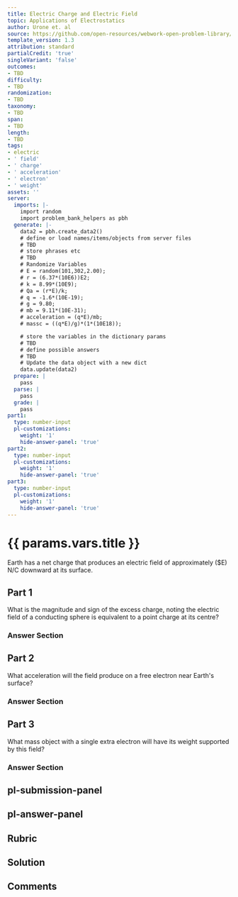 ```yaml
---
title: Electric Charge and Electric Field
topic: Applications of Electrostatics
author: Urone et. al
source: https://github.com/open-resources/webwork-open-problem-library/tree/master/Contrib/BrockPhysics/College_Physics_Urone/18.Electric_Field/18-08.Applications_of_Electrostatics/NU_U17_18_08_004.pg
template_version: 1.3
attribution: standard
partialCredit: 'true'
singleVariant: 'false'
outcomes:
- TBD
difficulty:
- TBD
randomization:
- TBD
taxonomy:
- TBD
span:
- TBD
length:
- TBD
tags:
- electric
- ' field'
- ' charge'
- ' acceleration'
- ' electron'
- ' weight'
assets: ''
server:
  imports: |-
    import random
    import problem_bank_helpers as pbh
  generate: |-
    data2 = pbh.create_data2()
    # define or load names/items/objects from server files
    # TBD
    # store phrases etc
    # TBD
    # Randomize Variables
    # E = random(101,302,2.00);
    # r = (6.37*(10E6))E2;
    # k = 8.99*(10E9);
    # Qa = (r*E)/k;
    # q = -1.6*(10E-19);
    # g = 9.80;
    # mb = 9.11*(10E-31);
    # acceleration = (q*E)/mb;
    # massc = ((q*E)/g)*(1*(10E18));

    # store the variables in the dictionary params
    # TBD
    # define possible answers
    # TBD
    # Update the data object with a new dict
    data.update(data2)
  prepare: |
    pass
  parse: |
    pass
  grade: |
    pass
part1:
  type: number-input
  pl-customizations:
    weight: '1'
    hide-answer-panel: 'true'
part2:
  type: number-input
  pl-customizations:
    weight: '1'
    hide-answer-panel: 'true'
part3:
  type: number-input
  pl-customizations:
    weight: '1'
    hide-answer-panel: 'true'
---
```


# {{ params.vars.title }} 


Earth has a net charge that produces an electric field of approximately ($E) N/C downward at its surface.

## Part 1 
What is the magnitude and sign of the excess charge, noting the electric field of a conducting sphere is equivalent to a point charge at its centre? 


 ### Answer Section

## Part 2 
What acceleration will the field produce on a free electron near Earth's surface? 


 ### Answer Section

## Part 3 
What mass object with a single extra electron will have its weight supported by this field? 


 ### Answer Section


## pl-submission-panel 


## pl-answer-panel 


## Rubric 


## Solution 


## Comments 


